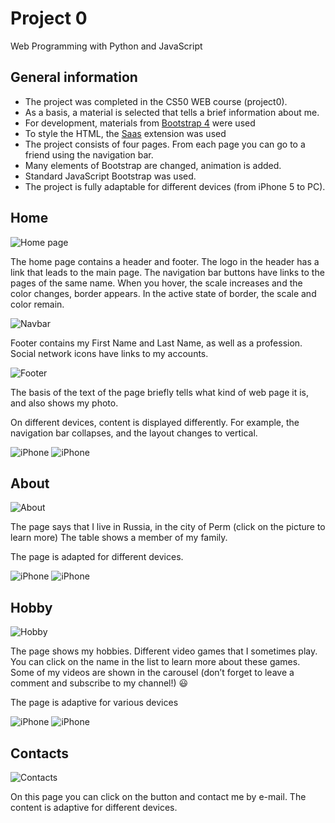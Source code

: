 # Project 0

Web Programming with Python and JavaScript

## General information

- The project was completed in the CS50 WEB course (project0).
- As a basis, a material is selected that tells a brief information about me.
- For development, materials from [Bootstrap 4](https://getbootstrap.com/) were used 
- To style the HTML, the [Saas](https://sass-lang.com/) extension was used 
- The project consists of four pages. From each page you can go to a friend using the navigation bar.
- Many elements of Bootstrap are changed, animation is added. 
- Standard JavaScript Bootstrap was used.
- The project is fully adaptable for different devices (from iPhone 5 to PC).

## Home

![Home page](https://pix.my/o/2qyzsn.png)

The home page contains a header and footer. The logo in the header has a link that leads to the main page.
The navigation bar buttons have links to the pages of the same name. When you hover, the scale increases and the color changes, border appears. In the active state of border, the scale and color remain.

![Navbar](https://pix.my/o/qYLNFB.png)

Footer contains my First Name and Last Name, as well as a profession. Social network icons have links to my accounts.

![Footer](https://pix.my/o/p7q5FL.png)

The basis of the text of the page briefly tells what kind of web page it is, and also shows my photo.

On different devices, content is displayed differently. For example, the navigation bar collapses, and the layout changes to vertical.

![iPhone](https://pix.my/o/jI8a2n.png) ![iPhone](https://pix.my/o/fydu0O.png)

## About

![About](https://pix.my/o/zIk90p.png)

The page says that I live in Russia, in the city of Perm (click on the picture to learn more)
The table shows a member of my family.

The page is adapted for different devices.

![iPhone](https://pix.my/o/bUc4v6.png) ![iPhone](https://pix.my/o/qhoUie.png)

## Hobby

![Hobby](https://pix.my/o/DUjQnK.png)

The page shows my hobbies. Different video games that I sometimes play. You can click on the name in the list to learn more about these games.
Some of my videos are shown in the carousel (don’t forget to leave a comment and subscribe to my channel!) :smiley:	

The page is adaptive for various devices

![iPhone](https://pix.my/o/K58DLt.png) ![iPhone](https://pix.my/o/Dqc57a.png)

## Contacts

![Contacts](https://pix.my/o/hKQuYy.png)

On this page you can click on the button and contact me by e-mail.
The content is adaptive for different devices.
